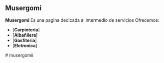 

## Musergomi

**Musergomi** Es una pagina dedicada al intermedio de servicios 
Ofrecemos:

* [**Carpinteria**]
* [**Albañilera**]
* [**Gasfiteria**]
* [**Elctronica**]


#   m u s e r g o m i i  
 